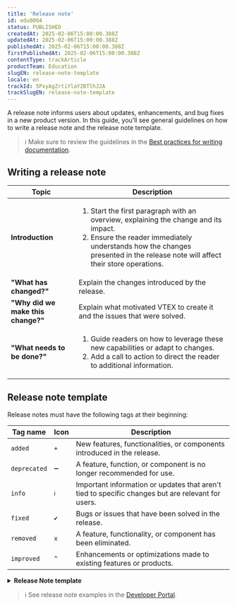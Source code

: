 ```yaml
---
title: 'Release note'
id: edu0004
status: PUBLISHED
createdAt: 2025-02-06T15:00:00.388Z
updatedAt: 2025-02-06T15:00:00.388Z
publishedAt: 2025-02-06T15:00:00.388Z
firstPublishedAt: 2025-02-06T15:00:00.388Z
contentType: trackArticle
productTeam: Education
slugEN: release-note-template
locale: en
trackId: 5PxyAgZrtiYlaYZBTlhJ2A
trackSlugEN: release-note-template
---
```


A release note informs users about updates, enhancements, and bug fixes in a new product version. In this guide, you’ll see general guidelines on how to write a release note and the release note template.

> ℹ️ Make sure to review the guidelines in the [Best practices for writing documentation](LINK).

## Writing a release note

| **Topic** | **Description** |
| --------- | --------------- |
| **Introduction** | <ol><li>Start the first paragraph with an overview, explaining the change and its impact.</li><li>Ensure the reader immediately understands how the changes presented in the release note will affect their store operations.</li></ol> |
| **"What has changed?"** | Explain the changes introduced by the release. |
| **"Why did we make this change?"** | Explain what motivated VTEX to create it and the issues that were solved. |
| **"What needs to be done?"** | <ol><li>Guide readers on how to leverage these new capabilities or adapt to changes.</li><li>Add a call to action to direct the reader to additional information.</li></ol> |

## Release note template

Release notes must have the following tags at their beginning:

| **Tag name** | **Icon** | **Description** |
| ------------ | -------- | --------------- |
| `added`      | `+`      | New features, functionalities, or components introduced in the release. |
| `deprecated` | `➖` | A feature, function, or component is no longer recommended for use. |
| `info` | `ℹ` | Important information or updates that aren't tied to specific changes but are relevant for users. |
| `fixed` | `✔` | Bugs or issues that have been solved in the release. |
| `removed` | `x` | A feature, functionality, or component has been eliminated. |
| `improved` | `^` | Enhancements or optimizations made to existing features or products. |

<details>
<summary><b>Release Note template</b></summary>

```md
# Feature name: summary
 
We created/modified this feature to <insert the key benefit> so you can <job to be done>.

## What has changed?

Before, you had to <how the user used to solve the problem>. Now, you have this <new button/screen/experience> where you can <benefit>.

## Why did we make this change?

In order to <facilitate your job to be done>, we developed <subject>. This is available for <specific or general users?>.

## What needs to be done?
To <use this new resource> you have to <install something or adjust a configuration.>

To learn more <about the feature/module/product>, see <the article>.
```

</details>

> ℹ See release note examples in the [Developer Portal](https://developers.vtex.com/updates/release-notes).
